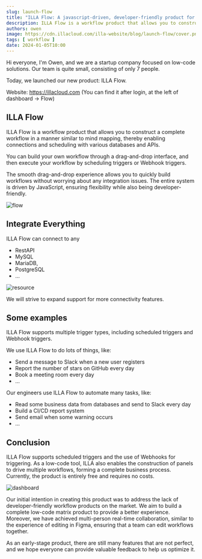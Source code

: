 ```yaml
---
slug: launch-flow
title: "ILLA Flow: A javascript-driven, developer-friendly product for creating automate workflow"
description: ILLA Flow is a workflow product that allows you to construct a complete workflow in a manner similar to mind mapping, thereby enabling connections and scheduling with various databases and APIs.
authors: owen
image: https://cdn.illacloud.com/illa-website/blog/launch-flow/cover.png
tags: [ workflow ]
date: 2024-01-05T10:00
---
```


Hi everyone, I'm Owen, and we are a startup company focused on low-code solutions. Our team is quite small, consisting of only 7 people.

Today, we launched our new product: ILLA Flow.

Website: https://illacloud.com (You can find it after login, at the left of dashboard -> Flow)

## ILLA Flow

ILLA Flow is a workflow product that allows you to construct a complete workflow in a manner similar to mind mapping, thereby enabling connections and scheduling with various databases and APIs.

You can build your own workflow through a drag-and-drop interface, and then execute your workflow by scheduling triggers or Webhook triggers.

The smooth drag-and-drop experience allows you to quickly build workflows without worrying about any integration issues. The entire system is driven by JavaScript, ensuring flexibility while also being developer-friendly.

![flow](https://cdn.illacloud.com/illa-website/blog/launch-flow/flow.jpeg)

## Integrate Everything

ILLA Flow can connect to any
- RestAPI
- MySQL
- MariaDB,
- PostgreSQL
- ...

![resource](https://cdn.illacloud.com/illa-website/blog/launch-flow/resource.jpeg)

We will strive to expand support for more connectivity features.

## Some examples

ILLA Flow supports multiple trigger types, including scheduled triggers and Webhook triggers.

We use ILLA Flow to do lots of things, like:

- Send a message to Slack when a new user registers
- Report the number of stars on GitHub every day
- Book a meeting room every day
- ...

Our engineers use ILLA Flow to automate many tasks, like:

- Read some business data from databases and send to Slack every day
- Build a CI/CD report system
- Send email when some warning occurs
- ...

## Conclusion

ILLA Flow supports scheduled triggers and the use of Webhooks for triggering. As a low-code tool, ILLA also enables the construction of panels to drive multiple workflows, forming a complete business process. Currently, the product is entirely free and requires no costs. 

![dashboard](https://cdn.illacloud.com/illa-website/blog/launch-flow/dashboard.jpeg)

Our initial intention in creating this product was to address the lack of developer-friendly workflow products on the market. We aim to build a complete low-code matrix product to provide a better experience. Moreover, we have achieved multi-person real-time collaboration, similar to the experience of editing in Figma, ensuring that a team can edit workflows together. 

As an early-stage product, there are still many features that are not perfect, and we hope everyone can provide valuable feedback to help us optimize it.

